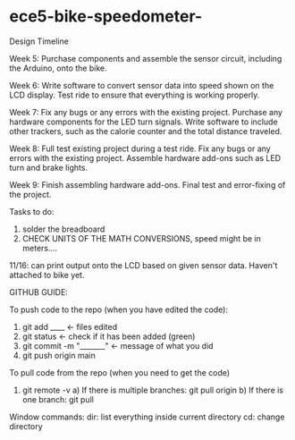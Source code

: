 # ece5-bike-speedometer-
Design Timeline

Week 5: Purchase components and assemble the sensor circuit, including the Arduino, onto the bike. 

Week 6: Write software to convert sensor data into speed shown on the LCD display. Test ride to ensure that everything is working properly.

Week 7: Fix any bugs or any errors with the existing project. Purchase any hardware components for the LED turn signals. Write software to include other trackers, such as the calorie counter and the total distance traveled. 

Week 8: Full test existing project during a test ride. Fix any bugs or any errors with the existing project. Assemble hardware add-ons such as LED turn and brake lights.  

Week 9: Finish assembling hardware add-ons. Final test and error-fixing of the project. 

Tasks to do:
1. solder the breadboard
2. CHECK UNITS OF THE MATH CONVERSIONS, speed might be in meters....

11/16: can print output onto the LCD based on given sensor data. Haven't attached to bike yet. 


GITHUB GUIDE:

To push code to the repo (when you have edited the code):
1. git add ____ <- files edited
2. git status <- check if it has been added (green)
3. git commit -m "_______" <- message of what you did
4. git push origin main

To pull code from the repo (when you need to get the code)
1. git remote -v
   a) If there is multiple branches: git pull origin
   b) If there is one branch: git pull

Window commands:
dir: list everything inside current directory
cd: change directory

